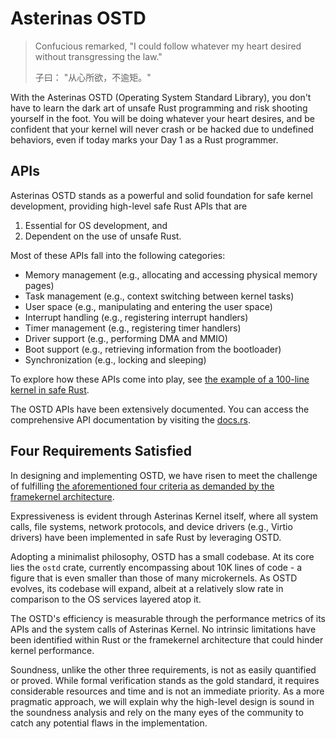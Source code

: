 # Asterinas OSTD

> Confucious remarked,
> "I could follow whatever my heart desired
> without transgressing the law."
>
> 子曰：
> "从心所欲，不逾矩。"

With the Asterinas OSTD (Operating System Standard Library), 
you don't have to learn the dark art of unsafe Rust programming
and risk shooting yourself in the foot.
You will be doing whatever your heart desires,
and be confident that your kernel will never crash
or be hacked due to undefined behaviors,
even if today marks your Day 1 as a Rust programmer.

## APIs

Asterinas OSTD stands
as a powerful and solid foundation for safe kernel development,
providing high-level safe Rust APIs that are

1. Essential for OS development, and
2. Dependent on the use of unsafe Rust.

Most of these APIs fall into the following categories:

* Memory management (e.g., allocating and accessing physical memory pages)
* Task management (e.g., context switching between kernel tasks)
* User space (e.g., manipulating and entering the user space)
* Interrupt handling (e.g., registering interrupt handlers)
* Timer management (e.g., registering timer handlers)
* Driver support (e.g., performing DMA and MMIO)
* Boot support (e.g., retrieving information from the bootloader)
* Synchronization (e.g., locking and sleeping)

To explore how these APIs come into play,
see [the example of a 100-line kernel in safe Rust](a-100-line-kernel.md).

The OSTD APIs have been extensively documented.
You can access the comprehensive API documentation by visiting the [docs.rs](https://docs.rs/ostd/latest/ostd).

## Four Requirements Satisfied

In designing and implementing OSTD,
we have risen to meet the challenge of
fulfilling [the aforementioned four criteria as demanded by the framekernel architecture](../kernel/the-framekernel-architecture.md).

Expressiveness is evident through Asterinas Kernel itself,
where all system calls,
file systems,
network protocols,
and device drivers (e.g., Virtio drivers)
have been implemented in safe Rust
by leveraging OSTD.

Adopting a minimalist philosophy,
OSTD has a small codebase.
At its core lies the `ostd` crate,
currently encompassing about 10K lines of code - a figure 
that is even smaller than those of many microkernels.
As OSTD evolves,
its codebase will expand,
albeit at a relatively slow rate
in comparison to the OS services layered atop it.

The OSTD's efficiency is measurable
through the performance metrics of its APIs
and the system calls of Asterinas Kernel.
No intrinsic limitations have been identified within Rust
or the framekernel architecture
that could hinder kernel performance.

Soundness, unlike the other three requirements,
is not as easily quantified or proved.
While formal verification stands as the gold standard,
it requires considerable resources and time
and is not an immediate priority.
As a more pragmatic approach,
we will explain why the high-level design is sound
in the soundness analysis and rely on the many 
eyes of the community to catch any potential flaws 
in the implementation.
